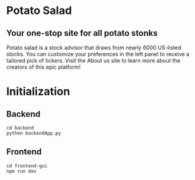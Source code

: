 # Potato Salad
## Your one-stop site for all potato stonks

Potato salad is a stock advisor that draws from nearly 6000 US-listed stocks.
You can customize your preferences in the left panel to receive a tailored pick of tickers.
Visit the About us site to learn more about the creators of this epic platform!

# Initialization
## Backend
```
cd backend
python backendApp.py
```
## Frontend
```
cd frontend-gui
npm run dev
```
